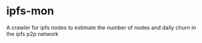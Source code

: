 # ipfs-mon
A crawler for ipfs nodes to estimate the number of nodes and daily churn in the ipfs p2p network

